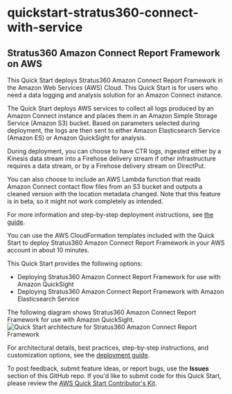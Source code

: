 # quickstart-stratus360-connect-with-service
## Stratus360 Amazon Connect Report Framework on AWS

This Quick Start deploys Stratus360 Amazon Connect Report Framework in the Amazon Web Services (AWS) Cloud. This Quick Start is for users who need a data logging and analysis solution for an Amazon Connect instance.

The Quick Start deploys AWS services to collect all logs produced by an Amazon Connect instance and places them in an Amazon Simple Storage Service (Amazon S3) bucket. Based on parameters selected during deployment, the logs are then sent to either Amazon Elasticsearch Service (Amazon ES) or Amazon QuickSight for analysis.

During deployment, you can choose to have CTR logs, ingested either by a Kinesis data stream into a Firehose delivery stream if other infrastructure requires a data stream, or by a Firehose delivery stream on DirectPut.
 
You can also choose to include an AWS Lambda function that reads Amazon Connect contact flow files from an S3 bucket and outputs a cleaned version with the location metadata changed. Note that this feature is in beta, so it might not work completely as intended. 

For more information and step-by-step deployment instructions, see [the guide](https://fwd.aws/Kee8j).

You can use the AWS CloudFormation templates included with the Quick Start to deploy Stratus360 Amazon Connect Report Framework in your AWS account in about 10 minutes.

This Quick Start provides the following options:

- Deploying Stratus360 Amazon Connect Report Framework for use with Amazon QuickSight
- Deploying Stratus360 Amazon Connect Report Framework with Amazon Elasticsearch Service

The following diagram shows Stratus360 Amazon Connect Report Framework for use with Amazon QuickSight.
![Quick Start architecture for Stratus360 Amazon Connect Report Framework](https://d1.awsstatic.com/partner-network/QuickStart/datasheets/stratus360-with-amazon-quicksight-architecture-diagram.2c3995e99b382213913df5c6d6143970ea6259d4.png)

For architectural details, best practices, step-by-step instructions, and customization options, see the [deployment guide](https://fwd.aws/KkYwn).

To post feedback, submit feature ideas, or report bugs, use the **Issues** section of this GitHub repo. If you'd like to submit code for this Quick Start, please review the [AWS Quick Start Contributor's Kit](https://aws-quickstart.github.io/).
